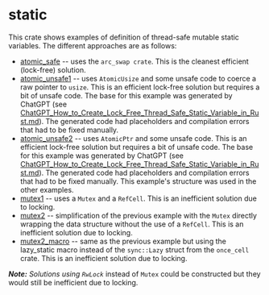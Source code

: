 # static

This crate shows examples of definition of thread-safe mutable static variables. The different approaches are as follows:

- [atomic_safe](./src/bin/atomic_safe.rs) -- uses the `arc_swap crate`. This is the cleanest efficient (lock-free) solution.
- [atomic_unsafe1](./src/bin/atomic_unsafe1.rs) -- uses `AtomicUsize` and some unsafe code to coerce a raw pointer to `usize`. This is an efficient lock-free solution but requires a bit of unsafe code. The base for this example was generated by ChatGPT (see [ChatGPT_How_to_Create_Lock_Free_Thread_Safe_Static_Variable_in_Rust.md](./ChatGPT_How_to_Create_Lock_Free_Thread_Safe_Static_Variable_in_Rust.md)). The generated code had placeholders and compilation errors that had to be fixed manually.
- [atomic_unsafe2](./src/bin/atomic_unsafe2.rs) -- uses `AtomicPtr` and some unsafe code. This is an efficient lock-free solution but requires a bit of unsafe code. The base for this example was generated by ChatGPT (see [ChatGPT_How_to_Create_Lock_Free_Thread_Safe_Static_Variable_in_Rust.md](./ChatGPT_How_to_Create_Lock_Free_Thread_Safe_Static_Variable_in_Rust.md)). The generated code had placeholders and compilation errors that had to be fixed manually. This example's structure was used in the other examples.
- [mutex1](./src/bin/mutex1.rs) -- uses a `Mutex` and a `RefCell`. This is an inefficient solution due to locking.
- [mutex2](./src/bin/mutex2.rs) -- simplification of the previous example with the `Mutex` directly wrapping the data structure without the use of a `RefCell`. This is an inefficient solution due to locking.
- [mutex2_macro](./src/bin/mutex2_macro.rs) -- same as the previous example but using the lazy_static macro instead of the `sync::Lazy` struct from the `once_cell` crate. This is an inefficient solution due to locking.

***Note:** Solutions using `RwLock`* instead of `Mutex` could be constructed but they would still be inefficient due to locking.
